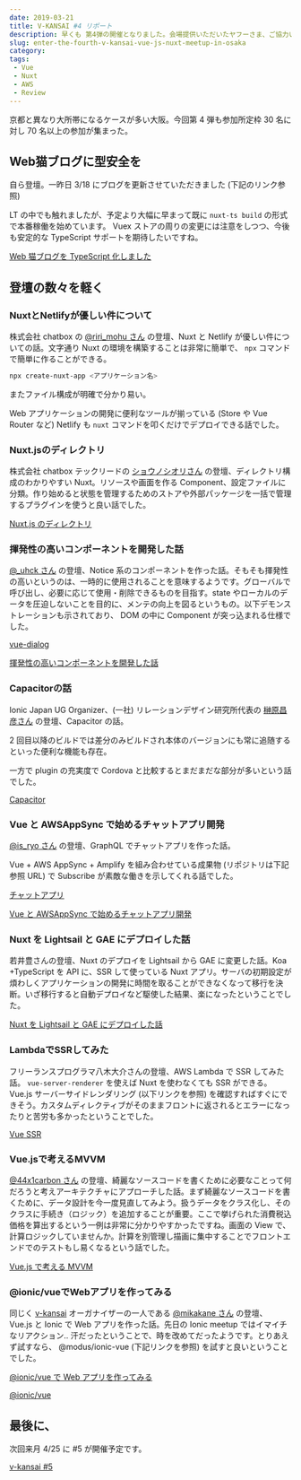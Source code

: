 ```yaml
---
date: 2019-03-21
title: V-KANSAI #4 リポート
description: 早くも 第4弾の開催となりました。会場提供いただいたヤフーさま、ご協力いただきありがとうございました。
slug: enter-the-fourth-v-kansai-vue-js-nuxt-meetup-in-osaka
category: 
tags: 
 - Vue
 - Nuxt
 - AWS
 - Review
---
```


京都と異なり大所帯になるケースが多い大阪。今回第 4 弾も参加所定枠 30 名に対し 70 名以上の参加が集まった。

## Web猫ブログに型安全を

自ら登壇。一昨日 3/18 にブログを更新させていただきました (下記のリンク参照)

LT の中でも触れましたが、予定より大幅に早まって既に `nuxt-ts build` の形式で本番稼働を始めています。 Vuex ストアの周りの変更には注意をしつつ、今後も安定的な TypeScript サポートを期待したいですね。

<a class="link-preview" href="https://webneko.info/posts/typesafed-webneko-blog-used-nuxt-ts">Web 猫ブログを TypeScript 化しました</a>

## 登壇の数々を軽く

### NuxtとNetlifyが優しい件について

株式会社 chatbox の [@riri_mohu さん](https://twitter.com/riri_mohu) の登壇、Nuxt と Netlify が優しい件についての話。文字通り Nuxt の環境を構築することは非常に簡単で、 `npx` コマンドで簡単に作ることができる。

```bash
npx create-nuxt-app <アプリケーション名>
```

またファイル構成が明確で分かり易い。

Web アプリケーションの開発に便利なツールが揃っている (Store や Vue Router など) Netlify も `nuxt` コマンドを叩くだけでデプロイできる話でした。

### Nuxt.jsのディレクトリ

株式会社 chatbox テックリードの [ショウノシオリさん](https://twitter.com/shosho_egg) の登壇、ディレクトリ構成のわかりやすい Nuxt。リソースや画面を作る Component、設定ファイルに分類。作り始めると状態を管理するためのストアや外部パッケージを一括で管理するプラグインを使うと良い話でした。

<a class="link-preview" href="https://speakerdeck.com/sshono1210/nuxt-dot-js-falsedeirekutori">Nuxt.js のディレクトリ</a>

### 揮発性の高いコンポーネントを開発した話

[@_uhck さん](https://twitter.com/_uhck) の登壇、Notice 系のコンポーネントを作った話。そもそも揮発性の高いというのは、一時的に使用されることを意味するようです。グローバルで呼び出し、必要に応じて使用・削除できるものを目指す。state やローカルのデータを圧迫しないことを目的に、メンテの向上を図るというもの。以下デモンストレーションも示されており、 DOM の中に Component が突っ込まれる仕様でした。

<a class="link-preview" href="https://github.com/in-the-box/vue-dialog">vue-dialog</a>

<a class="link-preview" href="https://speakerdeck.com/uhck/hui-fa-xing-falsegao-ikonponentowozuo-ruhua">揮発性の高いコンポーネントを開発した話</a>

### Capacitorの話

Ionic Japan UG Organizer、(一社) リレーションデザイン研究所代表の [榊原昌彦さん](https://twitter.com/rdlabo) の登壇、Capacitor の話。

2 回目以降のビルドでは差分のみビルドされ本体のバージョンにも常に追随するといった便利な機能も存在。

一方で plugin の充実度で Cordova と比較するとまだまだな部分が多いという話でした。

<a class="link-preview" href="https://capacitor.ionicframework.com/">Capacitor</a>

### Vue と AWSAppSync で始めるチャットアプリ開発

[@is_ryo さん](https://twitter.com/is_ryo) の登壇、GraphQL でチャットアプリを作った話。

Vue + AWS AppSync + Amplify を組み合わせている成果物 (リポジトリは下記参照 URL) で Subscribe が素敵な働きを示してくれる話でした。

<a class="link-preview" href="https://chat.isryo.work/auth">チャットアプリ</a>

<a class="link-preview" href="https://www.slideshare.net/RyosukeIzumi1/vueawsappsync-137300026">Vue と AWSAppSync で始めるチャットアプリ開発</a>

### Nuxt を Lightsail と GAE にデプロイした話

若井豊さんの登壇、Nuxt のデプロイを Lightsail から GAE に変更した話。Koa +TypeScript を API に、SSR して使っている Nuxt アプリ。サーバの初期設定が煩わしくアプリケーションの開発に時間を取ることができなくなって移行を決断。いざ移行すると自動デプロイなど駆使した結果、楽になったということでした。

<a class="link-preview" href="https://slides.com/yutakawakai/deck#/">Nuxt を Lightsail と GAE にデプロイした話</a>

### LambdaでSSRしてみた

フリーランスプログラマ八木大介さんの登壇、AWS Lambda で SSR してみた話。 `vue-server-renderer` を使えば Nuxt を使わなくても SSR ができる。 Vue.js サーバーサイドレンダリング (以下リンクを参照) を確認すればすぐにできそう。カスタムディレクティブがそのままフロントに返されるとエラーになったりと苦労も多かったということでした。

<a class="link-preview" href="https://ssr.vuejs.org/ja/">Vue SSR</a>

### Vue.jsで考えるMVVM

[@44x1carbon さん](https://twitter.com/44x1carbon) の登壇、綺麗なソースコードを書くために必要なことって何だろうと考えアーキテクチャにアプローチした話。まず綺麗なソースコードを書くために、データ設計を今一度見直してみよう。扱うデータをクラス化し、そのクラスに手続き（ロジック）を追加することが重要。ここで挙げられた消費税込価格を算出するという一例は非常に分かりやすかったですね。画面の View で、計算ロジックしていませんか。計算を別管理し描画に集中することでフロントエンドでのテストもし易くなるという話でした。

<a class="link-preview" href="https://speakerdeck.com/44x1carbon/vue-dot-jsdekao-erumvvm">Vue.js で考える MVVM</a>

### @ionic/vueでWebアプリを作ってみる

同じく [v-kansai](https://vuekansai.connpass.com/) オーガナイザーの一人である [@mikakane さん](https://twitter.com/_mikakane) の登壇、 Vue.js と Ionic で Web アプリを作った話。先日の Ionic meetup ではイマイチなリアクション.. 汗だったということで、時を改めてだったようです。とりあえず試すなら、 @modus/ionic-vue (下記リンクを参照) を試すと良いということでした。

<a class="link-preview" href="https://speakerdeck.com/mikakane/vue-de-web-apuriwozuo-tutemiru">@ionic/vue で Web アプリを作ってみる</a>

<a class="link-preview" href="https://github.com/ModusCreateOrg/ionic-vue">@ionic/vue</a>

## 最後に、

次回来月 4/25 に #5 が開催予定です。

<a class="link-preview" href="https://vuekansai.connpass.com/event/122664/">v-kansai #5</a>
